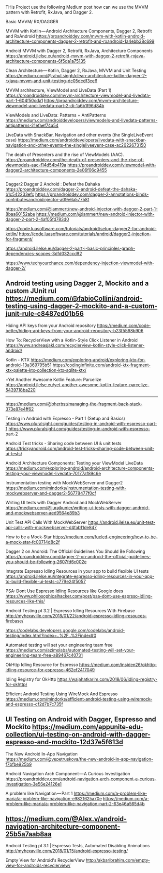 THis Project use the following Medium post
how can we use the MVVM pattern with Retrofit, RxJava, and Dagger 2.

Basic MVVM/ RX/DAGGER

MVVM with Kotlin — Android Architecture Components, Dagger 2, Retrofit and RxAndroid
https://proandroiddev.com/mvvm-with-kotlin-android-architecture-components-dagger-2-retrofit-and-rxandroid-1a4ebb38c699

Android MVVM with Dagger 2, Retrofit, RxJava, Architecture Components
https://android.jlelse.eu/android-mvvm-with-dagger-2-retrofit-rxjava-architecture-components-6f5da1a75135

Clean Architecture — Kotlin, Dagger 2, RxJava, MVVM and Unit Testing
https://medium.com/@rahul.singh/clean-architecture-kotlin-dagger-2-rxjava-mvvm-and-unit-testing-dc05dcdf3ce6

MVVM architecture, ViewModel and LiveData (Part 1)
https://proandroiddev.com/mvvm-architecture-viewmodel-and-livedata-part-1-604f50cda1
https://proandroiddev.com/mvvm-architecture-viewmodel-and-livedata-part-2-di-1a6b1f96d84b

ViewModels and LiveData: Patterns + AntiPatterns
https://medium.com/androiddevelopers/viewmodels-and-livedata-patterns-antipatterns-21efaef74a54

LiveData with SnackBar, Navigation and other events (the SingleLiveEvent case)
https://medium.com/androiddevelopers/livedata-with-snackbar-navigation-and-other-events-the-singleliveevent-case-ac2622673150

The death of Presenters and the rise of ViewModels (AAC).
https://proandroiddev.com/the-death-of-presenters-and-the-rise-of-viewmodels-aac-f14d54b419a
https://proandroiddev.com/viewmodel-with-dagger2-architecture-components-2e06f06c9455


-------------------------------------------------
Dagger2
Dagger 2 Android : Defeat the Dahaka
https://proandroiddev.com/dagger-2-android-defeat-the-dahaka-b1c542233efc
https://proandroiddev.com/dagger-2-annotations-binds-contributesandroidinjector-a09e6a57758f

https://medium.com/@iammert/new-android-injector-with-dagger-2-part-1-8baa60152abe
https://medium.com/@iammert/new-android-injector-with-dagger-2-part-2-4af05fd783d0

https://code.luasoftware.com/tutorials/android/setup-dagger2-for-android-kotlin/
https://code.luasoftware.com/tutorials/android/dagger2-injection-for-fragment/

https://android.jlelse.eu/dagger-2-part-i-basic-principles-graph-dependencies-scopes-3dfd032ccd82

https://www.techyourchance.com/dependency-injection-viewmodel-with-dagger-2/

Android testing using Dagger 2, Mockito and a custom JUnit rul
https://medium.com/@fabioCollini/android-testing-using-dagger-2-mockito-and-a-custom-junit-rule-c8487ed01b56
-------------------------------------------------
Hiding API keys from your Android repository
https://medium.com/code-better/hiding-api-keys-from-your-android-repository-b23f5598b906

How To: RecyclerView with a Kotlin-Style Click Listener in Android
https://www.andreasjakl.com/recyclerview-kotlin-style-click-listener-android/

Kotlin - KTX
https://medium.com/exploring-android/exploring-ktx-for-android-13a369795b51
https://codinginfinite.com/android-ktx-fragment-ktx-palette-ktx-collection-ktx-sqlite-ktx/

=Yet Another Awesome Kotlin Feature: Parcelize
https://android.jlelse.eu/yet-another-awesome-kotlin-feature-parcelize-5439718ba220

-------------------------
https://medium.com/@bherbst/managing-the-fragment-back-stack-373e87e4ff62

Testing in Android with Espresso - Part 1 (Setup and Basics)
https://www.pluralsight.com/guides/testing-in-android-with-espresso-part-1
https://www.pluralsight.com/guides/testing-in-android-with-espresso-part-2

Android Test tricks - Sharing code between UI & unit tests
https://trickyandroid.com/android-test-tricks-sharing-code-between-unit-ui-tests/

Android Architecture Components: Testing your ViewModel LiveData
https://medium.com/exploring-android/android-architecture-components-testing-your-viewmodel-livedata-70177af89c6e

Instrumentation testing with MockWebServer and Dagger2
https://medium.com/mindorks/instrumentation-testing-with-mockwebserver-and-dagger2-56778477f0cf

Writing UI tests with Dagger Android and MockWebServer
https://medium.com/@jurajkunier/writing-ui-tests-with-dagger-android-and-mockwebserver-aed9564e89b3

Unit Test API Calls With MockWebServer
https://android.jlelse.eu/unit-test-api-calls-with-mockwebserver-d4fab11de847

How to be a Mock-Star
https://medium.com/fueled-engineering/how-to-be-a-mock-star-fc00714d8c2f

Dagger 2 on Android: The Official Guidelines You Should Be Following
https://proandroiddev.com/dagger-2-on-android-the-official-guidelines-you-should-be-following-2607fd6c002e

Integrate Espresso Idling Resources in your app to build flexible UI tests
https://android.jlelse.eu/integrate-espresso-idling-resources-in-your-app-to-build-flexible-ui-tests-c779e24f5057
        
PSA: Dont Use Espresso Idling Resources like Google does
https://www.philosophicalhacker.com/post/psa-dont-use-esprsso-idling-resources-like-this/

Android Testing pt 3.2 | Espresso Idling Resources With Firebase
http://myhexaville.com/2018/01/22/android-espresso-idling-resouces-firebase/

https://codelabs.developers.google.com/codelabs/android-testing/index.html?index=..%2F..%2Findex#0

Automated testing will set your engineering team free
https://medium.com/azimolabs/automated-testing-will-set-your-engineering-team-free-a89467c40731

OkHttp Idling Resource for Espresso
https://medium.com/insiden26/okhttp-idling-resource-for-espresso-462ef2417049

Idling Registry for OkHttp
https://wajahatkarim.com/2018/06/idling-registry-for-okhttp/

Efficient Android Testing Using WireMock And Espresso
https://medium.com/mindorks/efficient-android-testing-using-wiremock-and-espresso-cf2d7b7c735f

UI Testing on Android with Dagger, Espresso and Mockito
https://medium.com/appunite-edu-collection/ui-testing-on-android-with-dagger-espresso-and-mockito-12d37e5f613d
-------------------------
The New Android In-App Navigation
https://medium.com/@vepetruskova/the-new-android-in-app-navigation-f7bfbe925b9

Android Navigation Arch Component — A Curious Investigation
https://proandroiddev.com/android-navigation-arch-component-a-curious-investigation-3e56e24126e1

A problem like Navigation — Part 1
https://medium.com/a-problem-like-maria/a-problem-like-navigation-e9821625a70e
https://medium.com/a-problem-like-maria/a-problem-like-navigation-part-2-63e46a565d4b

https://medium.com/@Alex.v/android-navigation-architecture-component-25b5a7aab8aa
------------------------
Android Testing pt 3.1 | Espresso Tests, Automated Disabling Animations
http://myhexaville.com/2018/01/15/android-espresso-testing/

Empty View for Android's RecyclerView
http://akbaribrahim.com/empty-view-for-androids-recyclerview/